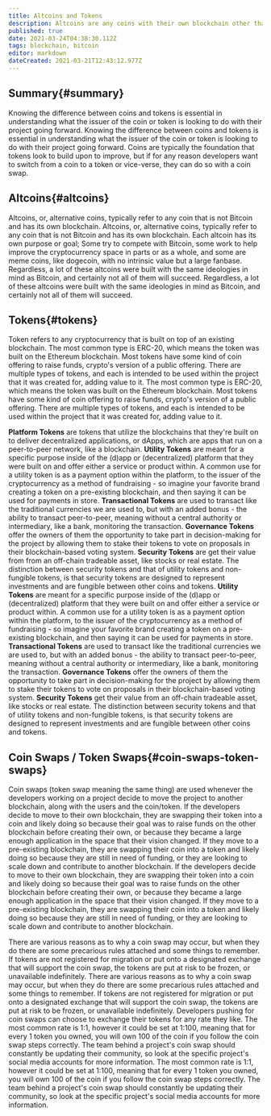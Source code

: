 ```yaml
---
title: Altcoins and Tokens
description: Altcoins are any coins with their own blockchain other than bitcoin, while tokens are built on an existing blockchain.
published: true
date: 2021-03-24T04:38:30.112Z
tags: blockchain, bitcoin
editor: markdown
dateCreated: 2021-03-21T12:43:12.977Z
---
```


## Summary{#summary}

Knowing the difference between coins and tokens is essential in understanding what the issuer of the coin or token is looking to do with their project going forward. Knowing the difference between coins and tokens is essential in understanding what the issuer of the coin or token is looking to do with their project going forward. Coins are typically the foundation that tokens look to build upon to improve, but if for any reason developers want to switch from a coin to a token or vice-verse, they can do so with a coin swap.

## Altcoins{#altcoins}

Altcoins, or, alternative coins, typically refer to any coin that is not Bitcoin and has its own blockchain. Altcoins, or, alternative coins, typically refer to any coin that is not Bitcoin and has its own blockchain. Each altcoin has its own purpose or goal; Some try to compete with Bitcoin, some work to help improve the cryptocurrency space in parts or as a whole, and some are meme coins, like dogecoin, with no intrinsic value but a large fanbase. Regardless, a lot of these altcoins were built with the same ideologies in mind as Bitcoin, and certainly not all of them will succeed. Regardless, a lot of these altcoins were built with the same ideologies in mind as Bitcoin, and certainly not all of them will succeed.

## Tokens{#tokens}

Token refers to any cryptocurrency that is built on top of an existing blockchain. The most common type is ERC-20, which means the token was built on the Ethereum blockchain. Most tokens have some kind of coin offering to raise funds, crypto's version of a public offering. There are multiple types of tokens, and each is intended to be used within the project that it was created for, adding value to it. The most common type is ERC-20, which means the token was built on the Ethereum blockchain. Most tokens have some kind of coin offering to raise funds, crypto's version of a public offering. There are multiple types of tokens, and each is intended to be used within the project that it was created for, adding value to it.

**Platform Tokens** are tokens that utilize the blockchains that they're built on to deliver decentralized applications, or dApps, which are apps that run on a peer-to-peer network, like a blockchain. **Utility Tokens** are meant for a specific purpose inside of the (d)app or (decentralized) platform that they were built on and offer either a service or product within. A common use for a utility token is as a payment option within the platform, to the issuer of the cryptocurrency as a method of fundraising - so imagine your favorite brand creating a token on a pre-existing blockchain, and then saying it can be used for payments in store. **Transactional Tokens** are used to transact like the traditional currencies we are used to, but with an added bonus - the ability to transact peer-to-peer, meaning without a central authority or intermediary, like a bank, monitoring the transaction. **Governance Tokens** offer the owners of them the opportunity to take part in decision-making for the project by allowing them to stake their tokens to vote on proposals in their blockchain-based voting system. **Security Tokens** are get their value from from an off-chain tradeable asset, like stocks or real estate. The distinction between security tokens and that of utility tokens and non-fungible tokens, is that security tokens are designed to represent investments and are fungible between other coins and tokens. **Utility Tokens** are meant for a specific purpose inside of the (d)app or (decentralized) platform that they were built on and offer either a service or product within. A common use for a utility token is as a payment option within the platform, to the issuer of the cryptocurrency as a method of fundraising - so imagine your favorite brand creating a token on a pre-existing blockchain, and then saying it can be used for payments in store. **Transactional Tokens** are used to transact like the traditional currencies we are used to, but with an added bonus - the ability to transact peer-to-peer, meaning without a central authority or intermediary, like a bank, monitoring the transaction. **Governance Tokens** offer the owners of them the opportunity to take part in decision-making for the project by allowing them to stake their tokens to vote on proposals in their blockchain-based voting system. **Security Tokens** get their value from an off-chain tradeable asset, like stocks or real estate. The distinction between security tokens and that of utility tokens and non-fungible tokens, is that security tokens are designed to represent investments and are fungible between other coins and tokens.

## Coin Swaps / Token Swaps{#coin-swaps-token-swaps}

Coin swaps (token swap meaning the same thing) are used whenever the developers working on a project decide to move the project to another blockchain, along with the users and the coin/token. If the developers decide to move to their own blockchain, they are swapping their token into a coin and likely doing so because their goal was to raise funds on the other blockchain before creating their own, or because they became a large enough application in the space that their vision changed. If they move to a pre-existing blockchain, they are swapping their coin into a token and likely doing so because they are still in need of funding, or they are looking to scale down and contribute to another blockchain. If the developers decide to move to their own blockchain, they are swapping their token into a coin and likely doing so because their goal was to raise funds on the other blockchain before creating their own, or because they became a large enough application in the space that their vision changed. If they move to a pre-existing blockchain, they are swapping their coin into a token and likely doing so because they are still in need of funding, or they are looking to scale down and contribute to another blockchain.

There are various reasons as to why a coin swap may occur, but when they do there are some precarious rules attached and some things to remember. If tokens are not registered for migration or put onto a designated exchange that will support the coin swap, the tokens are put at risk to be frozen, or unavailable indefinitely. There are various reasons as to why a coin swap may occur, but when they do there are some precarious rules attached and some things to remember. If tokens are not registered for migration or put onto a designated exchange that will support the coin swap, the tokens are put at risk to be frozen, or unavailable indefinitely. Developers pushing for coin swaps can choose to exchange their tokens for any rate they like. The most common rate is 1:1, however it could be set at 1:100, meaning that for every 1 token you owned, you will own 100 of the coin if you follow the coin swap steps correctly. The team behind a project's coin swap should constantly be updating their community, so look at the specific project's social media accounts for more information. The most common rate is 1:1, however it could be set at 1:100, meaning that for every 1 token you owned, you will own 100 of the coin if you follow the coin swap steps correctly. The team behind a project's coin swap should constantly be updating their community, so look at the specific project's social media accounts for more information.
